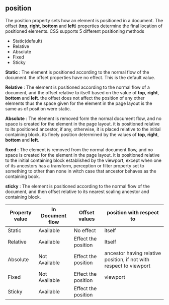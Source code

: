 ## position
The position property sets how an element is positioned in a document. The offset (**top**, **right**, **bottom** and **left**) properties determine the final location of positioned elements. CSS supports 5 different positioning methods
 - Static(default)
 - Relative
 - Absolute
 - Fixed
 - Sticky

**Static**
: The element is positioned according to the normal flow of the document. the offset properties have no effect. This is the default value.

**Relative**
: The element is positioned according to the normal flow of a document, and the offset relative to itself based on the value of **top**, **right**, **bottom** and **left**. the offset does not affect the position of any other elements thus the space given for the element in the page layout is the same as of position were static.

**Absolute**
: The element is removed form the normal document flow, and no space is created for the element in the page layout. it is positioned relative to its positioned ancestor, if any, otherwise, it is placed relative to the initial containing block. its finely position determined by the values of **top**, **right**, **bottom** and **left**.

**fixed**
: The element is removed from the normal document flow, and no space is created for the element in the page layout. it is positioned relative to the initial containing block established by the viewport, except when one of its ancestors has a transform, perception or filter property set to something to other than none in witch case that ancestor behaves as the containing book.

**sticky**
: The element is positioned according to the normal flow of the document, and then offset relative to its nearest scaling ancestor and containing block.

| Property value | In Document flow | Offset values | position with respect to
|--|--|--|--|
| Static | Available | No effect | itself |
| Relative | Available | Effect the position | Itself
| Absolute | Not Available | Effect the position | ancestor having relative position, if not with respect to viewport |
| Fixed | Not Available | Effect the position | viewport
| Sticky | Available | Effect the position | 


<!--stackedit_data:
eyJoaXN0b3J5IjpbMTEzNzIwOTU1OCwtNzMyODg3Mzc0LC05MT
Y1MDgzMjQsLTE1Nzg3NTQyNTYsMTE4OTUwMjc0NiwtNzA5NTky
ODA3LDE4MzAxMjc3MjQsMTcxNDE5MDE2MCwtMjEzMTc2OTgwLD
EzMTA4MTk2OTYsLTIxMzE3Njk4MF19
-->